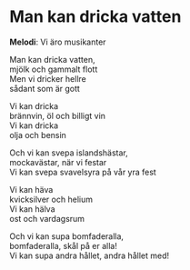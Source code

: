 # Man kan dricka vatten

**Melodi**: Vi äro musikanter

Man kan dricka vatten,  
mjölk och gammalt flott  
Men vi dricker hellre  
sådant som är gott  

Vi kan dricka  
brännvin, öl och billigt vin  
Vi kan dricka  
olja och bensin  

Och vi kan svepa islandshästar,  
mockavästar, när vi festar  
Vi kan svepa svavelsyra på vår yra fest  

Vi kan häva  
kvicksilver och helium  
Vi kan hälva  
ost och vardagsrum  

Och vi kan supa bomfaderalla,  
bomfaderalla, skål på er alla!  
Vi kan supa andra hållet, andra hållet med!  

